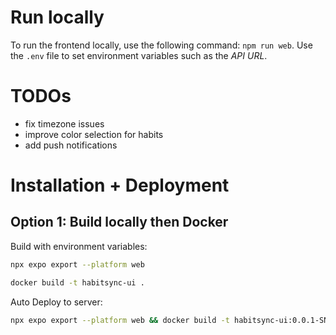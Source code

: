 # Run locally

To run the frontend locally, use the following command: `npm run web`. Use the `.env` file to set 
environment variables such as the *API URL*.

# TODOs
 - fix timezone issues
 - improve color selection for habits
 - add push notifications 

# Installation + Deployment

## Option 1: Build locally then Docker

Build with environment variables:

```bash
npx expo export --platform web
```

```bash
docker build -t habitsync-ui .
```

Auto Deploy to server:

```bash
npx expo export --platform web && docker build -t habitsync-ui:0.0.1-SNAPSHOT . && docker save habitsync-ui:0.0.1-SNAPSHOT | ssh ubuntu1 'docker load && cd ~/configurations/habitsync && docker compose up -d'
```